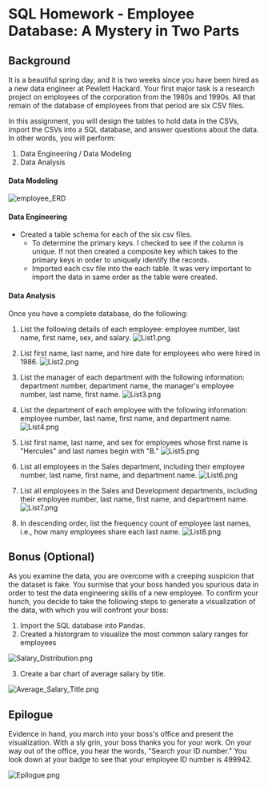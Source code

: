 # SQL Homework - Employee Database: A Mystery in Two Parts

## Background

It is a beautiful spring day, and it is two weeks since you have been hired as a new data engineer at Pewlett Hackard. Your first major task is a research project on employees of the corporation from the 1980s and 1990s. All that remain of the database of employees from that period are six CSV files.

In this assignment, you will design the tables to hold data in the CSVs, import the CSVs into a SQL database, and answer questions about the data. In other words, you will perform:

1. Data Engineering / Data Modeling
2. Data Analysis

#### Data Modeling
![employee_ERD](employee_ERD.png)

#### Data Engineering

* Created a table schema for each of the six csv files. 
  * To determine the primary keys. I checked to see if the column is unique. If not then created a composite key which takes to the primary keys in order to uniquely identify the records.
  * Imported each csv file into the each table. It was very important to import the data in same order as the table were created.

#### Data Analysis

Once you have a complete database, do the following:

1. List the following details of each employee: employee number, last name, first name, sex, and salary.
![List1.png](Image/List1.png)

2. List first name, last name, and hire date for employees who were hired in 1986.
![List2.png](Image/List2.png)

3. List the manager of each department with the following information: department number, department name, the manager's employee number, last name, first name.
![List3.png](Image/List3.png)

4. List the department of each employee with the following information: employee number, last name, first name, and department name.
![List4.png](Image/List4.png)

5. List first name, last name, and sex for employees whose first name is "Hercules" and last names begin with "B."
![List5.png](Image/List5.png)

6. List all employees in the Sales department, including their employee number, last name, first name, and department name.
![List6.png](Image/List6.png)

7. List all employees in the Sales and Development departments, including their employee number, last name, first name, and department name.
![List7.png](Image/List7.png)

8. In descending order, list the frequency count of employee last names, i.e., how many employees share each last name.
![List8.png](Image/List8.png)

## Bonus (Optional)

As you examine the data, you are overcome with a creeping suspicion that the dataset is fake. You surmise that your boss handed you spurious data in order to test the data engineering skills of a new employee. To confirm your hunch, you decide to take the following steps to generate a visualization of the data, with which you will confront your boss:

1. Import the SQL database into Pandas. 
2. Created a historgram to visualize the most common salary ranges for employees

![Salary_Distribution.png](Salary_Distribution.png)

3. Create a bar chart of average salary by title.

![Average_Salary_Title.png](Average_Salary_Title.png)

## Epilogue

Evidence in hand, you march into your boss's office and present the visualization. With a sly grin, your boss thanks you for your work. On your way out of the office, you hear the words, "Search your ID number." You look down at your badge to see that your employee ID number is 499942.

![Epilogue.png](Image/Epilogue.png)
